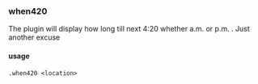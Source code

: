 ### when420

The plugin will display how long till next 4:20 whether a.m. or p.m. . Just another excuse

#### usage

`.when420 <location>`

